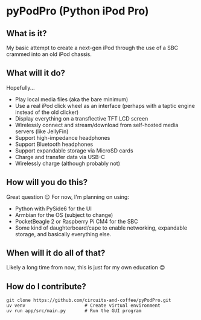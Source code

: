 # pyPodPro (Python iPod Pro)

## What is it?
My basic attempt to create a next-gen iPod through the use of a SBC crammed into an old iPod chassis.

## What will it do?
Hopefully...
- Play local media files (aka the bare minimum)
- Use a real iPod click wheel as an interface (perhaps with a taptic engine instead of the old clicker)
- Display everything on a transflective TFT LCD screen
- Wirelessly connect and stream/download from self-hosted media servers (like JellyFin)
- Support high-impedance headphones
- Support Bluetooth headphones
- Support expandable storage via MicroSD cards
- Charge and transfer data via USB-C
- Wirelessly charge (although probably not)

## How will you do this?
Great question 😉 For now, I'm planning on using:
- Python with PySide6 for the UI
- Armbian for the OS (subject to change)
- PocketBeagle 2 or Raspberry Pi CM4 for the SBC
- Some kind of daughterboard/cape to enable networking, expandable storage, and basically everything else.

## When will it do all of that?
Likely a long time from now, this is just for my own education 😊

## How do I contribute?
```
git clone https://github.com/circuits-and-coffee/pyPodPro.git
uv venv                      # Create virtual environment
uv run app/src/main.py       # Run the GUI program
```